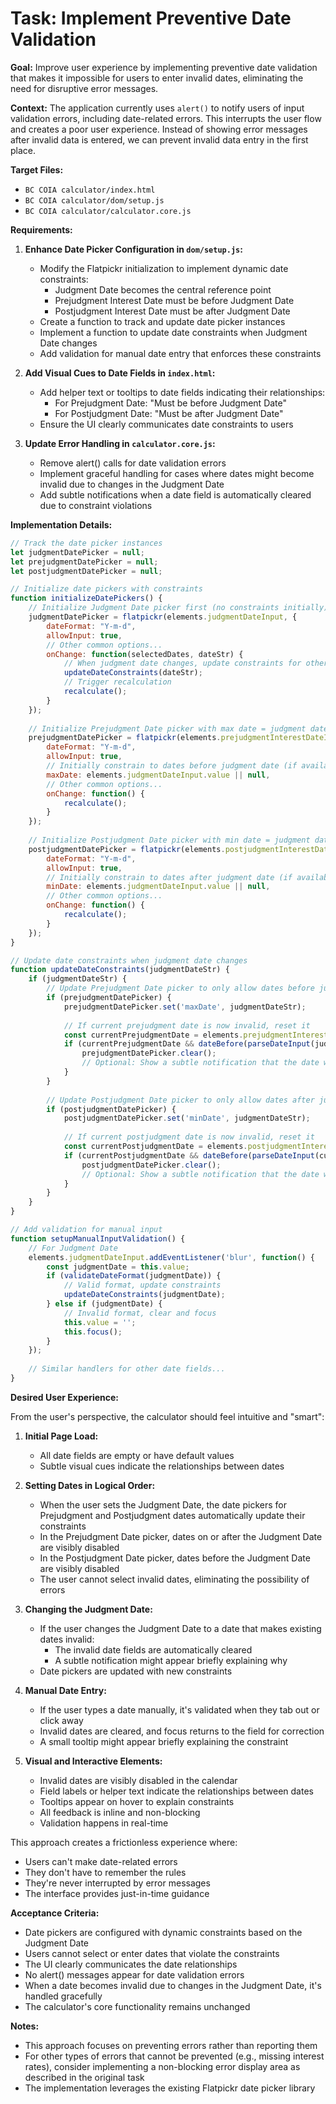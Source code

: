 # Task: Implement Preventive Date Validation

**Goal:** Improve user experience by implementing preventive date validation that makes it impossible for users to enter invalid dates, eliminating the need for disruptive error messages.

**Context:**
The application currently uses `alert()` to notify users of input validation errors, including date-related errors. This interrupts the user flow and creates a poor user experience. Instead of showing error messages after invalid data is entered, we can prevent invalid data entry in the first place.

**Target Files:**
* `BC COIA calculator/index.html`
* `BC COIA calculator/dom/setup.js`
* `BC COIA calculator/calculator.core.js`

**Requirements:**

1. **Enhance Date Picker Configuration in `dom/setup.js`:**
   * Modify the Flatpickr initialization to implement dynamic date constraints:
     * Judgment Date becomes the central reference point
     * Prejudgment Interest Date must be before Judgment Date
     * Postjudgment Interest Date must be after Judgment Date
   * Create a function to track and update date picker instances
   * Implement a function to update date constraints when Judgment Date changes
   * Add validation for manual date entry that enforces these constraints

2. **Add Visual Cues to Date Fields in `index.html`:**
   * Add helper text or tooltips to date fields indicating their relationships:
     * For Prejudgment Date: "Must be before Judgment Date"
     * For Postjudgment Date: "Must be after Judgment Date"
   * Ensure the UI clearly communicates date constraints to users

3. **Update Error Handling in `calculator.core.js`:**
   * Remove alert() calls for date validation errors
   * Implement graceful handling for cases where dates might become invalid due to changes in the Judgment Date
   * Add subtle notifications when a date field is automatically cleared due to constraint violations

**Implementation Details:**

```javascript
// Track the date picker instances
let judgmentDatePicker = null;
let prejudgmentDatePicker = null;
let postjudgmentDatePicker = null;

// Initialize date pickers with constraints
function initializeDatePickers() {
    // Initialize Judgment Date picker first (no constraints initially)
    judgmentDatePicker = flatpickr(elements.judgmentDateInput, {
        dateFormat: "Y-m-d",
        allowInput: true,
        // Other common options...
        onChange: function(selectedDates, dateStr) {
            // When judgment date changes, update constraints for other pickers
            updateDateConstraints(dateStr);
            // Trigger recalculation
            recalculate();
        }
    });
    
    // Initialize Prejudgment Date picker with max date = judgment date
    prejudgmentDatePicker = flatpickr(elements.prejudgmentInterestDateInput, {
        dateFormat: "Y-m-d",
        allowInput: true,
        // Initially constrain to dates before judgment date (if available)
        maxDate: elements.judgmentDateInput.value || null,
        // Other common options...
        onChange: function() {
            recalculate();
        }
    });
    
    // Initialize Postjudgment Date picker with min date = judgment date
    postjudgmentDatePicker = flatpickr(elements.postjudgmentInterestDateInput, {
        dateFormat: "Y-m-d",
        allowInput: true,
        // Initially constrain to dates after judgment date (if available)
        minDate: elements.judgmentDateInput.value || null,
        // Other common options...
        onChange: function() {
            recalculate();
        }
    });
}

// Update date constraints when judgment date changes
function updateDateConstraints(judgmentDateStr) {
    if (judgmentDateStr) {
        // Update Prejudgment Date picker to only allow dates before judgment date
        if (prejudgmentDatePicker) {
            prejudgmentDatePicker.set('maxDate', judgmentDateStr);
            
            // If current prejudgment date is now invalid, reset it
            const currentPrejudgmentDate = elements.prejudgmentInterestDateInput.value;
            if (currentPrejudgmentDate && dateBefore(parseDateInput(judgmentDateStr), parseDateInput(currentPrejudgmentDate))) {
                prejudgmentDatePicker.clear();
                // Optional: Show a subtle notification that the date was cleared
            }
        }
        
        // Update Postjudgment Date picker to only allow dates after judgment date
        if (postjudgmentDatePicker) {
            postjudgmentDatePicker.set('minDate', judgmentDateStr);
            
            // If current postjudgment date is now invalid, reset it
            const currentPostjudgmentDate = elements.postjudgmentInterestDateInput.value;
            if (currentPostjudgmentDate && dateBefore(parseDateInput(currentPostjudgmentDate), parseDateInput(judgmentDateStr))) {
                postjudgmentDatePicker.clear();
                // Optional: Show a subtle notification that the date was cleared
            }
        }
    }
}

// Add validation for manual input
function setupManualInputValidation() {
    // For Judgment Date
    elements.judgmentDateInput.addEventListener('blur', function() {
        const judgmentDate = this.value;
        if (validateDateFormat(judgmentDate)) {
            // Valid format, update constraints
            updateDateConstraints(judgmentDate);
        } else if (judgmentDate) {
            // Invalid format, clear and focus
            this.value = '';
            this.focus();
        }
    });
    
    // Similar handlers for other date fields...
}
```

**Desired User Experience:**

From the user's perspective, the calculator should feel intuitive and "smart":

1. **Initial Page Load:**
   * All date fields are empty or have default values
   * Subtle visual cues indicate the relationships between dates

2. **Setting Dates in Logical Order:**
   * When the user sets the Judgment Date, the date pickers for Prejudgment and Postjudgment dates automatically update their constraints
   * In the Prejudgment Date picker, dates on or after the Judgment Date are visibly disabled
   * In the Postjudgment Date picker, dates before the Judgment Date are visibly disabled
   * The user cannot select invalid dates, eliminating the possibility of errors

3. **Changing the Judgment Date:**
   * If the user changes the Judgment Date to a date that makes existing dates invalid:
     * The invalid date fields are automatically cleared
     * A subtle notification might appear briefly explaining why
   * Date pickers are updated with new constraints

4. **Manual Date Entry:**
   * If the user types a date manually, it's validated when they tab out or click away
   * Invalid dates are cleared, and focus returns to the field for correction
   * A small tooltip might appear briefly explaining the constraint

5. **Visual and Interactive Elements:**
   * Invalid dates are visibly disabled in the calendar
   * Field labels or helper text indicate the relationships between dates
   * Tooltips appear on hover to explain constraints
   * All feedback is inline and non-blocking
   * Validation happens in real-time

This approach creates a frictionless experience where:
* Users can't make date-related errors
* They don't have to remember the rules
* They're never interrupted by error messages
* The interface provides just-in-time guidance

**Acceptance Criteria:**
* Date pickers are configured with dynamic constraints based on the Judgment Date
* Users cannot select or enter dates that violate the constraints
* The UI clearly communicates the date relationships
* No alert() messages appear for date validation errors
* When a date becomes invalid due to changes in the Judgment Date, it's handled gracefully
* The calculator's core functionality remains unchanged

**Notes:**
* This approach focuses on preventing errors rather than reporting them
* For other types of errors that cannot be prevented (e.g., missing interest rates), consider implementing a non-blocking error display area as described in the original task
* The implementation leverages the existing Flatpickr date picker library
